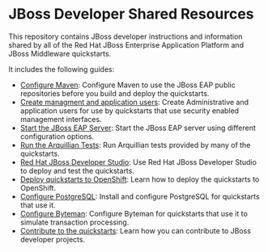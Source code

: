 
JBoss Developer Shared Resources
==============================

This repository contains JBoss developer instructions and information shared by all of the Red Hat JBoss Enterprise Application Platform and JBoss Middleware quickstarts. 

It includes the following guides:

* [Configure Maven](guides/CONFIGURE_MAVEN.md): Configure Maven to use the JBoss EAP public repositories before you build and deploy the quickstarts. 
* [Create managment and application users](guides/CREATE_USERS.md): Create Administrative and application users for use by quickstarts that use security enabled management interfaces.
* [Start the JBoss EAP Server](guides/START_JBOSS_EAP.md): Start the JBoss EAP server using different configuration options.
* [Run the Arquillian Tests](guides/RUN_ARQUILLIAN_TESTS.md): Run Arquillian tests provided by many of the quickstarts.
* [Red Hat JBoss Developer Studio](guides/USE_JDBS.md): Use Red Hat JBoss Developer Studio to deploy and test the quickstarts.
* [Deploy quickstarts to OpenShift](guides/DEPLOY_TO_OPENSHIFT.md): Learn how to deploy the quickstarts to OpenShift.
* [Configure PostgreSQL](guides/CONFIGURE_POSTGRESQL.md): Install and configure PostgreSQL for quickstarts that use it.
* [Configure Byteman](guides/CONFIGURE_BYTEMAN.md): Configure Byteman for quickstarts that use it to simulate transaction processing.
* [Contribute to the quickstarts](guides/CONTRIBUTING.md): Learn how you can contribute to JBoss developer projects.


